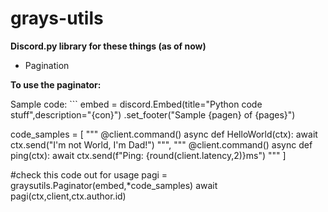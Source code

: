 # grays-utils
**Discord.py library for these things (as of now)**
- Pagination

**To use the paginator:**

Sample code: ```
embed = discord.Embed(title="Python code stuff",description="{con}")
  .set_footer("Sample {pagen} of {pages}")

code_samples = [
"""
@client.command()
async def HelloWorld(ctx):
  await ctx.send("I'm not World, I'm Dad!")
""",
"""
@client.command()
async def ping(ctx):
  await ctx.send(f"Ping: {round(client.latency,2)}ms")
"""
]

#check this code out for usage
pagi = graysutils.Paginator(embed,*code_samples)
await pagi(ctx,client,ctx.author.id)
```
